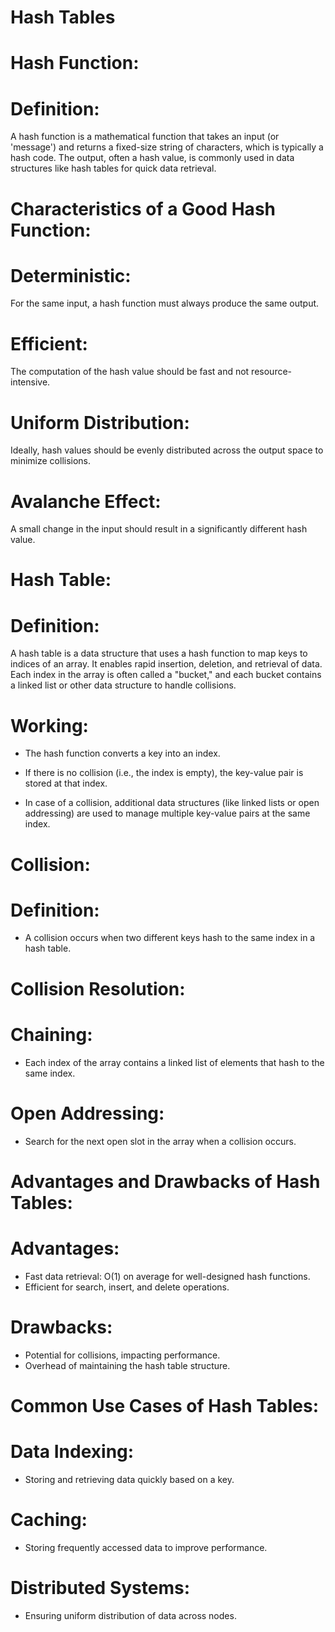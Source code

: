 # Hash Tables

# Hash Function:

# Definition:
A hash function is a mathematical function that takes an input (or 'message') and returns a fixed-size string of characters, which is typically a hash code. The output, often a hash value, is commonly used in data structures like hash tables for quick data retrieval.

# Characteristics of a Good Hash Function:

# Deterministic: 
For the same input, a hash function must always produce the same output.

# Efficient:
The computation of the hash value should be fast and not resource-intensive.

# Uniform Distribution:
Ideally, hash values should be evenly distributed across the output space to minimize collisions.

# Avalanche Effect:
A small change in the input should result in a significantly different hash value.

# Hash Table:

# Definition:
A hash table is a data structure that uses a hash function to map keys to indices of an array. It enables rapid insertion, deletion, and retrieval of data. Each index in the array is often called a "bucket," and each bucket contains a linked list or other data structure to handle collisions.

# Working:

* The hash function converts a key into an index.

* If there is no collision (i.e., the index is empty), the key-value pair is stored at that index.

* In case of a collision, additional data structures (like linked lists or open addressing) are used to manage multiple key-value pairs at the same index.

# Collision:

# Definition:
* A collision occurs when two different keys hash to the same index in a hash table.

# Collision Resolution:

# Chaining: 
* Each index of the array contains a linked list of elements that hash to the same index.

# Open Addressing:
* Search for the next open slot in the array when a collision occurs.

# Advantages and Drawbacks of Hash Tables:

# Advantages:
* Fast data retrieval: O(1) on average for well-designed hash functions.
* Efficient for search, insert, and delete operations.

# Drawbacks:
* Potential for collisions, impacting performance.
* Overhead of maintaining the hash table structure.

# Common Use Cases of Hash Tables:

# Data Indexing:
* Storing and retrieving data quickly based on a key.

# Caching:
* Storing frequently accessed data to improve performance.

# Distributed Systems:
* Ensuring uniform distribution of data across nodes.
